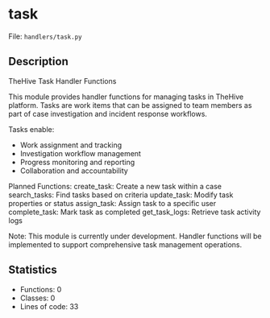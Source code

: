 # task

File: `handlers/task.py`

## Description

TheHive Task Handler Functions

This module provides handler functions for managing tasks in TheHive platform.
Tasks are work items that can be assigned to team members as part of case
investigation and incident response workflows.

Tasks enable:
- Work assignment and tracking
- Investigation workflow management
- Progress monitoring and reporting
- Collaboration and accountability

Planned Functions:
create_task: Create a new task within a case
search_tasks: Find tasks based on criteria
update_task: Modify task properties or status
assign_task: Assign task to a specific user
complete_task: Mark task as completed
get_task_logs: Retrieve task activity logs

Note:
This module is currently under development. Handler functions will be
implemented to support comprehensive task management operations.

## Statistics

- Functions: 0
- Classes: 0
- Lines of code: 33

